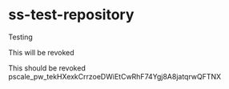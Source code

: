 # ss-test-repository
Testing

This will be revoked

This should be revoked pscale_pw_tekHXexkCrrzoeDWiEtCwRhF74Ygj8A8jatqrwQFTNX
